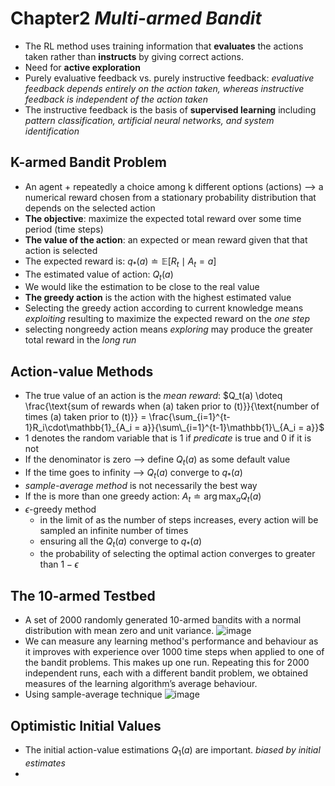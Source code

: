# Chapter2 _Multi-armed Bandit_
- The RL method uses training information that **evaluates** the actions taken rather than **instructs** by giving correct actions.
- Need for **active exploration**
- Purely evaluative feedback vs. purely instructive feedback: _evaluative feedback depends entirely on the action taken, whereas instructive feedback is independent of the action taken_
- The instructive feedback is the basis of **supervised learning** including _pattern classification, artificial neural networks, and system identification_

## K-armed Bandit Problem
- An agent + repeatedly a choice among k different options (actions) --> a numerical reward chosen from a stationary probability distribution that depends on the selected action
- **The objective**: maximize the expected total reward over some time period (time steps)
- **The value of the action**: an expected or mean reward given that that action is selected
- The expected reward is: $q_*(a) \doteq \mathbb{E}[R_t \mid A_t = a]$
- The estimated value of action: $Q_t(a)$
- We would like the estimation to be close to the real value
- **The greedy action** is the action with the highest estimated value
- Selecting the greedy action according to current knowledge means _exploiting_ resulting to maximize the expected reward on the _one step_
- selecting nongreedy action means _exploring_ may produce the greater total reward in the _long run_

## Action-value Methods
- The true value of an action is the _mean reward_:
$Q_t(a) \doteq \frac{\text{sum of rewards when (a) taken prior to (t)}}{\text{number of times (a) taken prior to (t)}} = \frac{\sum_{i=1}^{t-1}R_i\cdot\mathbb{1}_{A_i = a}}{\sum\_{i=1}^{t-1}\mathbb{1}\_{A_i = a}}$
- 1 denotes the random variable that is 1 if _predicate_ is true and 0 if it is not
- If the denominator is zero --> define $Q_t(a)$ as some default value
- If the time goes to infinity --> $Q_t(a)$ converge to $q_*(a)$
- _sample-average method_ is not necessarily the best way
- If the is more than one greedy action: $A_t \doteq \arg\max_a Q_t(a)$
- $\epsilon$-greedy method
  - in the limit of as the number of steps increases, every action will be sampled an infinite number of times
  - ensuring all the $Q_t(a)$ converge to $q_*(a)$
  - the probability of selecting the optimal action converges to greater than $1-\epsilon$

## The 10-armed Testbed
- A set of 2000 randomly generated 10-armed bandits with a normal distribution with mean zero and unit variance.
![image](https://github.com/user-attachments/assets/c9edf1b7-a0b8-450c-9ad2-501ed1e631a8)
- We can measure any learning method's performance and behaviour as it improves with experience over 1000 time steps when applied to one of the bandit problems. This makes up one run. Repeating this for 2000 independent runs, each with a different bandit problem, we obtained measures of the learning algorithm’s average behaviour.
- Using sample-average technique
![image](https://github.com/user-attachments/assets/2de03446-d659-4ccb-a0f9-8d98a4a1ac07)



## Optimistic Initial Values
- The initial action-value estimations $Q_1(a)$ are important. _biased by initial estimates_
- 
